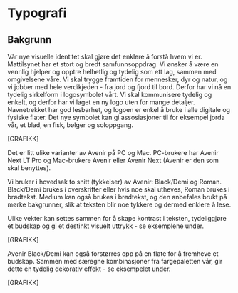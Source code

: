 # Typografi

## Bakgrunn
Vår nye visuelle identitet skal gjøre det enklere å forstå hvem vi er. Mattilsynet har et stort og bredt samfunnsoppdrag. Vi ønsker å være en vennlig hjelper og opptre helhetlig og tydelig som ett lag, sammen med omgivelsene våre. Vi skal trygge framtiden for mennesker, dyr og natur, og vi jobber med hele verdikjeden - fra jord og fjord til bord. Derfor har vi nå en tydelig sirkelform i logosymbolet vårt.
Vi skal kommunisere tydelig og enkelt, og derfor har vi laget en ny logo uten for mange detaljer. Navnetrekket har god lesbarhet, og logoen er enkel å bruke i alle digitale og fysiske flater. Det nye symbolet kan gi assosiasjoner til for eksempel jorda vår, et blad, en fisk, bølger og soloppgang.

[GRAFIKK]

Det er litt ulike varianter av Avenir på PC og Mac. PC-brukere har Avenir Next LT Pro og Mac-brukere Avenir eller Avenir Next (Avenir er den som skal benyttes).

Vi bruker i hovedsak to snitt (tykkelser) av Avenir: Black/Demi og Roman. Black/Demi brukes i overskrifter eller hvis noe skal utheves, Roman brukes i brødtekst. Medium kan også brukes i brødtekst, og den anbefales brukt på mørke bakgrunner, slik at teksten blir noe tykkere og dermed enklere å lese.

Ulike vekter kan settes sammen for å skape kontrast i teksten, tydeliggjøre et budskap og gi et destinkt visuelt uttrykk - se eksemplene under.

[GRAFIKK]

Avenir Black/Demi kan også forstørres opp på en flate for å fremheve et budskap. Sammen med særegne kombinasjoner fra fargepaletten vår, gir dette en tydelig dekorativ effekt - se eksempelet under.

[GRAFIKK]
